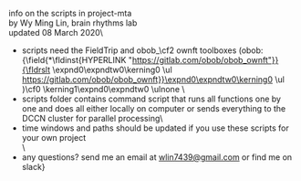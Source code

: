 info on the scripts in project-mta\
by Wy Ming Lin, brain rhythms lab\
updated 08 March 2020\

- scripts need the FieldTrip and obob_\cf2 ownft toolboxes (obob: {\field{\*\fldinst{HYPERLINK "https://gitlab.com/obob/obob_ownft"}}{\fldrslt \expnd0\expndtw0\kerning0
\ul https://gitlab.com/obob/obob_ownft}}\expnd0\expndtw0\kerning0
\ul )\cf0 \kerning1\expnd0\expndtw0 \ulnone \
- scripts folder contains command script that runs all functions one by one and does all either locally on computer or sends everything to the DCCN cluster for parallel processing\
- time windows and paths should be updated if you use these scripts for your own project\
\
- any questions? send me an email at wlin7439@gmail.com or find me on slack}
